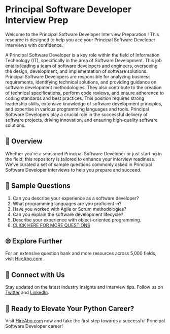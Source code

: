 # Principal Software Developer Interview Prep

Welcome to the Principal Software Developer Interview Preparation ! This resource is designed to help you ace your Principal Software Developer interviews with confidence.

A Principal Software Developer is a key role within the field of Information Technology (IT), specifically in the area of Software Development. This job entails leading a team of software developers and engineers, overseeing the design, development, and implementation of software solutions. Principal Software Developers are responsible for analyzing business requirements, identifying technical solutions, and providing guidance on software development methodologies. They also contribute to the creation of technical specifications, perform code reviews, and ensure adherence to coding standards and best practices. This position requires strong leadership skills, extensive knowledge of software development principles, and expertise in various programming languages and tools. Principal Software Developers play a crucial role in the successful delivery of software projects, driving innovation, and ensuring high-quality software solutions.

## 🚀 Overview

Whether you're a seasoned Principal Software Developer or just starting in the field, this repository is tailored to enhance your interview readiness. We've curated a set of sample questions commonly asked in Principal Software Developer interviews to help you prepare and succeed.

## 📝 Sample Questions

1. Can you describe your experience as a software developer?
2. What programming languages are you proficient in?
3. Have you worked with Agile or Scrum methodologies?
4. Can you explain the software development lifecycle?
5. Describe your experience with object-oriented programming.
6. [CLICK HERE FOR MORE QUESTIONS](https://hireabo.com/job/0_0_49/Principal%20Software%20Developer)

## 🌐 Explore Further

For an extensive question bank and more resources across 5,000 fields, visit [HireAbo.com](https://www.hireabo.com).

## 📱 Connect with Us

Stay updated on the latest industry insights and interview tips. Follow us on [Twitter](https://twitter.com/hireabo) and [LinkedIn](https://www.linkedin.com/in/hire-abo-3609972a8/).

## 🚀 Ready to Elevate Your Python Career?

Visit [HireAbo.com](https://www.hireabo.com) now and take the first step towards a successful Principal Software Developer career!